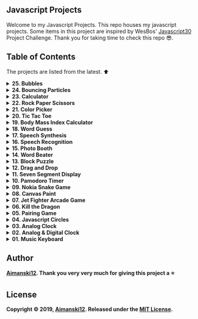 ## Javascript Projects

Welcome to my Javascript Projects. This repo houses my javascript projects. Some items in this project are inspired by WesBos' [Javascript30](https://javascript30.com/) Project Challenge. Thank you for taking time to check this repo :sunglasses:.

## Table of Contents

The projects are listed from the latest. :arrow_up:

<details>
  <summary><strong>25. Bubbles<strong></summary>
  
  ### OverView 
  
  > This is a simple bubbling particles created from a javascript canvas. Whenever the user hovers his mouse to the screen, any bubble near the cursor will grow in size and decrease when it goes away from the cursor.

  [View it live from your browser.](http://bit.ly/aimanski-js25-bubbles) Deployed 
  with Firebase through ReactJS<br>
  [View project source code](https://github.com/Aimanski12/Javascript_Projects/tree/proj25). <br>
  [Watch Short Video Clip](https://youtu.be/onl5ZQzd1Jw) <br>

<div float="left">
  <a href="https://youtu.be/onl5ZQzd1Jw">
    <img src="https://github.com/Aimanski12/proj-resource/blob/master/libs/proj-js25-bubbles.gif" alt="screen shot">
  </a>
</div>
</details>

<details>
  <summary><strong>24. Bouncing Particles<strong></summary>
  
  ### OverView 
  
  > This is a simple bouncing particle created from a javascript canvas. It allows the use to create multiple particles with variations of color combinations.

  [View it live from your browser.](http://bit.ly/aimanski-js24-particles) Deployed 
  with Firebase through ReactJS<br>
  [View project source code](https://github.com/Aimanski12/Javascript_Projects/tree/proj24). <br>
  [Watch Short Video Clip](https://youtu.be/aUPVR2y9b_c) <br>

<div float="left">
  <a href="https://youtu.be/aUPVR2y9b_c">
    <img src="https://github.com/Aimanski12/proj-resource/blob/master/libs/proj-js24-bouncingparticles.gif" alt="screen shot">
  </a>
</div>
</details>


<details>
  <summary><strong>23. Calculator<strong></summary>
  
  ### OverView 
  
  > I always want to build my own calculator app and in this project, I have buid one. It can compute 21 digits or more from the decimal point. It can also handle huge numbers and return an exponent. 

  [View it live from your browser.](http://bit.ly/aimanski-js23-calculator) Deployed with Firebase through ReactJS<br>
  [View project source code](https://github.com/Aimanski12/Javascript_Projects/tree/proj23). <br>
  [Watch Short Video Clip](https://youtu.be/gOpke_Eoiac) <br>

  <div float="left">
    <a href="https://youtu.be/gOpke_Eoiac">
      <img src="https://github.com/Aimanski12/proj-resource/blob/master/libs/proj-js23-calculator.gif" alt="screen shot">
    </a>
  </div>

</details>

<details>
  <summary><strong>22. Rock Paper Scissors<strong></summary>
  
  ### OverView 
  
  > Rock Paper Scissors is one of the most common games everybody used to play when they were young. I made one app like so using javascript and so happy about how the app came out.

[View it live from your browser.](http://bit.ly/aimanski-js22-rockpaperscissors) Deployed with Firebase through ReactJS<br>
[View project source code](https://github.com/Aimanski12/Javascript_Projects/tree/proj22). <br>
[Watch Short Video Clip](https://www.youtube.com/watch?v=EFO3KtdWzew) <br>


  <div float="left">
  <a href="https://www.youtube.com/watch?v=EFO3KtdWzew">
    <img src="https://github.com/Aimanski12/proj-resource/blob/master/libs/proj-js22-rockpaperscissors.gif" alt="screen shot">
  </a>
</div>

</details>

<details>
  <summary><strong>21. Color Picker<strong></summary>
  
  ### OverView 
  
  > Rock Paper Scissors is one of the most common games everybody used to play when they were young. I made one app like so using javascript and so happy about how the app came out.

  [View it live from your browser.](http://bit.ly/aimanski-js22-rockpaperscissors) Deployed with Firebase through ReactJS<br>
  [View project source code](https://github.com/Aimanski12/Javascript_Projects/tree/proj21). <br>
  [Watch Short Video Clip](https://www.youtube.com/watch?v=NLSvcw116OY) <br>

  <div float="left">
    <a href="https://www.youtube.com/watch?v=EFO3KtdWzew">
      <img src="https://github.com/Aimanski12/proj-resource/blob/master/libs/proj-js21-colorpicker.gif" alt="screen shot">
    </a>
  </div>

</details>

<details>
  <summary><strong>20. Tic Tac Toe<strong></summary>
  
  ### OverView 
  
  > This is a Tic Tac Toe App. A board game that I used to play with when I was a little boy. I was inspired to build this app to test my Javascript Skills. I was so happy that I was able to make one. 

  [View it live from your browser.](http://bit.ly/aimanski-js20-tictactoe) Deployed with Firebase through ReactJS<br>
  [Watch Short Video Clip](https://www.youtube.com/watch?v=f9uBMorXXCg&feature=youtu.be) <br>
  [View project source code](https://github.com/Aimanski12/Javascript_Projects/tree/proj20).


  <div float="left">
    <a href="https://www.youtube.com/watch?v=f9uBMorXXCg&feature=youtu.be">
      <img src="https://github.com/Aimanski12/proj-resource/blob/master/libs/proj-js20-tictactoe.gif" alt="screen shot">
    </a>
  </div>

</details>


<details>
  <summary><strong>19. Body Mass Index Calculator<strong></summary>
  
  ### OverView 
  
  > This is a body mass index counter app. It allows you to calculate your body mass index base on the universal expressed in units pounds/m2. I wanted to apply my javascript skills in building this app was so happy I made one. 

  [View it live from your browser.](http://bit.ly/aimanski-js19-bmicalculator) Deployed with Firebase through ReactJS<br>
  [Watch Short Video Clip](https://www.youtube.com/watch?v=fdFMdK5l3_0&feature=youtu.be) <br>
  [View project source code](https://github.com/Aimanski12/Javascript_Projects/tree/proj19).


<div float="left">
  <a href="https://www.youtube.com/watch?v=fdFMdK5l3_0&feature=youtu.be">
    <img src="https://github.com/Aimanski12/proj-resource/blob/master/libs/proj-js19-bmicalculator.gif" alt="screen shot">
  </a>
</div>

</details>

<details>
  <summary><strong>18. Word Guess<strong></summary>
  
  ### OverView 
  
  > Word Guess is one of the games I used to play with for passt times. Now, with Javascript, I build one and so happy to share this with you. One of the things I really liked when building is app how to scramble words and omit the repeating characters and add more new characters.

  [View it live from your browser.](http://bit.ly/aimanski-js18-wordguess) Deployed with Firebase through ReactJS<br>
  [Watch Short Video Clip](https://www.youtube.com/watch?v=qIEgOIiZGIs&t=32s) <br>
  [View project source code](https://github.com/Aimanski12/Javascript_Projects/tree/proj18).

  <div float="left">
    <a href="https://www.youtube.com/watch?v=qIEgOIiZGIs&t=32s">
      <img src="https://github.com/Aimanski12/proj-resource/blob/master/libs/proj-js18-wordguess.gif" alt="screen shot">
    </a>
  </div>

</details>

<details>
  <summary><strong>17. Speech Synthesis<strong></summary>
  
  ### OverView 
  
  > This is a text to speech app where you can type any text and then the app will simulate a voice from the text you have entered. The app is using the `SpeechSynthesisUtterance` API to simulate a voice.

  [View it live from your browser.](http://bit.ly/aimanski-js17-text2speech) Deployed with Firebase through ReactJS<br>
  [Watch Short Video Clip](https://www.youtube.com/watch?v=aTexz67fKGs) <br>
  [View project source code](https://github.com/Aimanski12/Javascript_Projects/tree/proj17).

  <div float="left">
    <a href="https://www.youtube.com/watch?v=aTexz67fKGs">
      <img src="https://github.com/Aimanski12/proj-resource/blob/master/libs/proj-js17-text2speech.gif" alt="screen shot">
    </a>
  </div>

</details>

<details>
  <summary><strong>16. Speech Recognition<strong></summary>
  
  ### OverView 
  
  > This is a speech recognition app. It is using the `SpeechRecognition` API that is only supported by Chrome browser (as of this time of publication). The API uses the uses microphone to process speech audio and converts the speech into a string of text.

  [View it live from your browser.](http://bit.ly/aimanski-js16-speechrecognition) Deployed with Firebase through ReactJS<br>
  [Watch Short Video Clip](https://www.youtube.com/watch?v=UhEgxGKj6rY) <br>
  [View project source code](https://github.com/Aimanski12/Javascript_Projects/tree/proj16).

  <div float="left">
    <a href="https://www.youtube.com/watch?v=UhEgxGKj6rY">
      <img src="https://github.com/Aimanski12/proj-resource/blob/master/libs/proj-js16-speechrecognition.gif" alt="screen shot">
    </a>
  </div>

</details>


<details>
  <summary><strong>15. Photo Booth<strong></summary>
  
  ### OverView 

  > I build this Photo Booth app that allows the user to make custom images. This app uses the users camera and then renders the image with the ability to manipulate the image by pixels. The app allows the user to capture images and save it to the users machine.

[View it live from your browser.](http://bit.ly/aiman-js15-photobooth) Deployed with Firebase through ReactJS<br>
[Watch Short Video Clip](https://www.youtube.com/watch?v=Pe4jK03f0QE&t=18s) <br>
[View project source code](https://github.com/Aimanski12/Javascript_Projects/tree/proj15).

<div float="left">
  <a href="https://www.youtube.com/watch?v=Pe4jK03f0QE&t=18s">
    <img src="https://github.com/Aimanski12/proj-resource/blob/master/libs/proj-js15-photobooth.gif" alt="screen shot">
  </a>
</div>

</details>



<details>
  <summary><strong>14. Word Beater<strong></summary>
  
  ### OverView :sunglasses:

> This is a speed typing app. It is inspired by [Traversy Media](https://www.youtube.com/watch?v=Yw-SYSG-028) video tutorial on youtube. In this app, I added a lot of complexities like flicker score, slider bar, flicker counter, save highest score on local storage and many more. I wrote this application using OOP or Object Oriented Programming.


[View it live from your browser.](http://bit.ly/aiman-js14-speedtyping) Deployed with Firebase through ReactJS<br>
[Watch Short Video Clip](https://www.youtube.com/watch?v=lOAoW-kG9Hw) <br>
[View project source code](https://github.com/Aimanski12/Javascript_Projects/tree/proj14).

<div float="left">
  <a href="https://www.youtube.com/watch?v=lOAoW-kG9Hw">
    <img src="https://github.com/Aimanski12/proj-resource/blob/master/libs/proj-js14-speedtyping.gif" alt="screen shot">
  </a>
</div>

</details>


<details>
  <summary><strong>13. Block Puzzle<strong></summary>
  
  ### OverView :sunglasses:

> Block Puzzles are one of my favorite toys that I always played with when I was a little boy. I was inspired to build this using Javascript. I was so happy after I build it. I learned so many things from this.

[View it live from your browser.](http://bit.ly/aiman-js13-blockpuzzles) Deployed with Firebase through ReactJS<br>
[Watch Short Video Clip](https://www.youtube.com/watch?v=d17qja2vBXA) <br>
[View project source code](https://github.com/Aimanski12/Javascript_Projects/tree/proj13).

<div float="left">
  <a href="https://www.youtube.com/watch?v=d17qja2vBXA">
    <img src="https://github.com/Aimanski12/proj-resource/blob/master/libs/proj-js13-blockpuzzle.gif" alt="screen shot">
  </a>
</div>


</details>


<details>
  <summary><strong>12. Drag and Drop<strong></summary>
  
  ### OverView :sunglasses:

> Making draggable element in JS are one of the most interesting features that I always love to put my hands on. So I tried to build one TodoList to enhance my skills. I learned so many Javascript functions ans HTML elements when I build this app. 

[View it live from your browser.](http://bit.ly/aiman-js12-dragndrop) Deployed with Firebase through ReactJS<br>
[Watch Short Video Clip](https://www.youtube.com/watch?v=KOctk_GGe4c&feature=youtu.be) <br>
[View project source code](https://github.com/Aimanski12/Javascript_Projects/tree/proj12).

<div float="left">
  <a href="https://youtu.be/KOctk_GGe4c">
    <img src="https://github.com/Aimanski12/proj-resource/blob/master/libs/proj-js12-dragNdrop.gif" alt="screen shot">
  </a>
</div>

</details>


<details>
  <summary><strong>11. Seven Segment Display<strong></summary>
  
  ### OverView :sunglasses:

> Seven Segment Display or SSD is a common display design for electronic devices. I build one like this to understand its core concepts and visualization structure and why it is called seven segment. I enjoyed and learned a lot in building this project. 

[View it live from your browser.](http://bit.ly/aiman-js11-sevensegment) Deployed with Firebase through ReactJS<br>
[Watch Short Video Clip](https://youtu.be/TyO07BxubSg) <br>
[View project source code](https://github.com/Aimanski12/Javascript_Projects/tree/proj11).

<div float="left">
  <a href="https://youtu.be/TyO07BxubSg">
    <img src="https://github.com/Aimanski12/proj-resource/blob/master/libs/proj-js11-sevensegment.gif" alt="screen shot">
  </a>
</div>

</details>


<details>
  <summary><strong>10. Pamodoro Timer<strong></summary>
  
  ### OverView :sunglasses:

  > Pamodoro timer is one of the examples to exercise your javascript skills. So, for this challenge I build one that contains audio effects, start pause and stop button, functionality and audio controls.

  [View it live from your browser.](http://bit.ly/aiman-js10-pamodoro) Deployed with Firebase through ReactJS<br>
  [Watch Short Video Clip](https://youtu.be/iDkn6D-JbJo) <br>
  [View project source code](https://github.com/Aimanski12/Javascript_Projects/tree/proj10).

  <div float="left">
    <a href="https://youtu.be/iDkn6D-JbJo">
      <img src="https://github.com/Aimanski12/proj-resource/blob/master/libs/proj-js10-pamodoro.gif" alt="screen shot">
    </a>
  </div>
</details>

<details>
  <summary><strong>09. Nokia Snake Game<strong></summary>
  
  ### OverView :sunglasses:

  I build this snake game app that is inspired by the famous Nokia cellphone game. 

  [View it live from your browser.](http://bit.ly/aiman-js09-snakegame) Deployed with Firebase through ReactJS<br>
  [Watch Short Video Clip](https://youtu.be/CuBiikmc_vI) <br>
  [View project source code](https://github.com/Aimanski12/Javascript_Projects/tree/proj09).

  <div float="left">
    <a href="https://youtu.be/CuBiikmc_vI">
      <img src="https://github.com/Aimanski12/proj-resource/blob/master/libs/proj-js09-snake.gif" alt="screen shot">
    </a>
  </div>
</details>


<details>
  <summary><strong>08. Canvas Paint<strong></summary>
  
  ### OverView :sunglasses:

  HTML Canvas is one of the most fascinating things that like to play with. So I created this canvas project that allows the user to create images using mouse as their brush. I enjoyed creating this project and I learned a lot from it. 

  [View it live from your browser](http://bit.ly/aiman-js08-canvas) Deployed with Firebase through ReactJS<br>
  [Watch Short Video Clip](https://youtu.be/JBiNqM2tNtU) <br>
  [View project source code](https://github.com/Aimanski12/Javascript_Projects/tree/proj08).

  <div float="left">
    <a href="https://youtu.be/JBiNqM2tNtU">
      <img src="https://github.com/Aimanski12/proj-resource/blob/master/libs/proj-js08-canvas.gif" alt="screen shot">
    </a>
  </div>
</details>



<details>
  <summary><strong>07. Jet Fighter Arcade Game<strong></summary>
  
  ### OverView :sunglasses:

  This is an app that is inspired by Jet Fighter arcade game. I created this app for this project because I was inspired by the animations and audio effects.

  [View it live from your browser](http://bit.ly/aiman-js07-jetfighter) Deployed with Firebase through ReactJS<br>
  [Watch Short Video Clip](https://youtu.be/8WTpfiNCJC4) on Youtube.<br>
  [View project source code](https://github.com/Aimanski12/Javascript_Projects/tree/proj07).

  <div float="left">
    <a href="https://youtu.be/8WTpfiNCJC4">
      <img src="https://user-images.githubusercontent.com/32781697/60228296-d8e56600-9857-11e9-9a91-6646c667c6d0.gif" alt="screen shot">
    </a>
  </div>
  
</details>


<details>
  <summary><strong>06. Kill the Dragon</strong></summary>
  
  ### OverView :sunglasses:

  This is a game app that has the same principles of Whack-A-Mole. In this app, I have added more characters and replace the Mole character to a dragon. I have also added audio effects and some css animations.

  [View it live from your browser](http://bit.ly/aiman-js06-killthedragon). Deployed with Firebase through ReactJS<br>
  [Watch Short Video Clip](https://youtu.be/GmZhFm44Nsk) on YouTube<br>
  [View project source code](https://github.com/Aimanski12/Javascript_Projects/tree/proj06).

  <div float="left">
    <a href="https://youtu.be/GmZhFm44Nsk">
      <img src="https://user-images.githubusercontent.com/32781697/59968240-12d30700-94fc-11e9-924b-9ca82f89fc2f.gif" alt="screen shot">
    </a>
  </div>
</details>


<details>
  <summary><strong>05. Pairing Game</strong></summary>
  
  ### Overview :sunglasses:

  Pairing Game is one the most common programming exercises and so I decided to create one. In this app, I have integrated some audio effects to make this app a little interesting. I had so much fun building this application and I learned a lot from it.

  [View it live from your browser](http://bit.ly/aiman-js05-pairinggame). Deployed with Firebase through ReactJS<br>
  [Watch Short Video Clip](https://www.youtube.com/watch?v=xg9Lok5UCZA) on YouTube<br>
  [View project source code](https://github.com/Aimanski12/Javascript_Projects/tree/proj05).

  <div float="left">
    <a href="https://www.youtube.com/watch?v=xg9Lok5UCZA">
      <img src="https://user-images.githubusercontent.com/32781697/59236072-2c01bc80-8bba-11e9-82f3-eb2a101ca2ea.gif" alt="screen shot">
    </a>
  </div>
</details>



<details>
  <summary><strong>04. Javascript Circles</strong></summary>

  ### Overview :sunglasses:

  This is an application that generates multiple random circles in the browser. It is using javascript canvass to create 2d circles and increase its size as in a fraction of time. 

  [View it live from your browser](http://bit.ly/aiman-js04-circles) <br>
  [Watch Short Video Clip](https://www.youtube.com/watch?v=03MPwtkB0fY) on Youtube <br>
  [View project source code](https://github.com/Aimanski12/Javascript_Projects/tree/proj04)

  <div float="left">
    <a href="https://www.youtube.com/watch?v=03MPwtkB0fY">
      <img src="https://user-images.githubusercontent.com/32781697/59149326-bccd7200-89d9-11e9-81ea-e8dfa153037b.gif" alt="screen shot">
    </a>
  </div>
</details>


<details>
  <summary><strong>03. Analog Clock</strong></summary>

  ### Overview :sunglasses:

  This Analog Clock is built from [p5.js](https://p5js.org/) a JS client-side library for creating graphic and interactive experiences for the user. <br>
  You can use this app if you need to run some clock on your desktop.

  [View it live from your browser](http://bit.ly/aiman-js03-analogclock) <br>
  [Watch Short Video Clip](https://www.youtube.com/watch?v=KEb3TGOjB5Y&feature=youtu.be) <br>
  [View project source code](https://github.com/Aimanski12/Javascript_Projects/tree/proj03)


  <div float="left">
    <a href="https://www.youtube.com/watch?v=KEb3TGOjB5Y&feature=youtu.be">
      <img src="https://user-images.githubusercontent.com/32781697/58377318-fff00580-7f42-11e9-803f-88fbffc9e4af.gif" alt="screen shot">
    </a>
  </div>
</details>


<details>
  <summary><strong>02. Analog & Digital Clock</strong></summary>

  ### Overview :sunglasses:

  This is an app that outputs digital and analog clock on your browser. The analog clock is using javascript and css animations.

  [View it live from your browser](http://bit.ly/aiman-js02-analogclock) <br>
  [Watch Short Video Clip](https://www.youtube.com/watch?v=vOa3j6Z2vrw). <br>
  [View project source code](https://github.com/Aimanski12/Javascript_Projects/tree/proj02).

  <div float="left">
    <a href="https://www.youtube.com/watch?v=vOa3j6Z2vrw">
      <img src="https://user-images.githubusercontent.com/32781697/57983633-ecf8a500-7a19-11e9-9a20-28704f18e800.gif" alt="screen shot">
    </a>
  </div>
</details>


<details>
  <summary><strong>01. Music Keyboard</strong></summary>

  ### Overview :sunglasses:

  This project is a simple musical keyboard that plays a sound whenever you press a key that corresponds to the sound. This application allows you to create simple music rythms on the fly. 

  [View it live from your browser](http://bit.ly/aiman-js01-keyboard) <br>
  [Watch Short Video Clip](https://www.youtube.com/watch?v=4dpbqbb1AWQ&feature=youtu.be). <br>
  [View project source code](https://github.com/Aimanski12/Javascript_Projects/tree/proj01).

  <div float="left">
    <a href="https://www.youtube.com/watch?v=4dpbqbb1AWQ&feature=youtu.be">
      <img src="https://user-images.githubusercontent.com/32781697/57826349-87ca5880-7768-11e9-8d04-098de21edeb4.jpg" alt="screen shot">
    </a>
  </div>
</details>

## Author

[Aimanski12](http://bit.ly/aiman-profile-github).
Thank you very very much for giving this project a :star:

## License 

Copyright © 2019, [Aimanski12](http://bit.ly/aiman-profile-github).
Released under the [MIT License](LICENSE).
